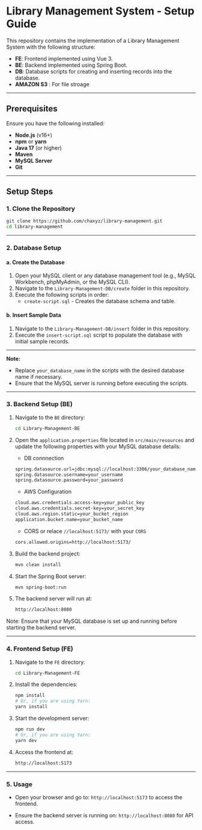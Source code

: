 # Library Management System - Setup Guide

This repository contains the implementation of a Library Management System with the following structure:  

- **FE**: Frontend implemented using Vue 3.  
- **BE**: Backend implemented using Spring Boot.  
- **DB**: Database scripts for creating and inserting records into the database.  
- **AMAZON S3** : For file stroage
---

## Prerequisites

Ensure you have the following installed:

- **Node.js** (v16+)
- **npm** or **yarn**
- **Java 17** (or higher)
- **Maven**
- **MySQL Server**
- **Git**

---

## Setup Steps

### 1. Clone the Repository

```bash
git clone https://github.com/chaxyz/library-management.git
cd library-management
```

---

### 2. Database Setup

#### a. Create the Database
1. Open your MySQL client or any database management tool (e.g., MySQL Workbench, phpMyAdmin, or the MySQL CLI).
2. Navigate to the `Library-Management-DB/create` folder in this repository.
3. Execute the following scripts in order:
   - `create-script.sql` - Creates the database schema and table.

#### b. Insert Sample Data
1. Navigate to the `Library-Management-DB/insert` folder in this repository.
2. Execute the `insert-script.sql` script to populate the database with initial sample records.

---

**Note:**  
- Replace `your_database_name` in the scripts with the desired database name if necessary.  
- Ensure that the MySQL server is running before executing the scripts.

---

### 3. Backend Setup (BE)

1. Navigate to the `BE` directory:

   ```bash
   cd Library-Management-BE
   ```

2. Open the `application.properties` file located in `src/main/resources` and update the following properties with your MySQL database details:
   - DB connnection
     
    ```bash
    spring.datasource.url=jdbc:mysql://localhost:3306/your_database_name
   spring.datasource.username=your_username
   spring.datasource.password=your_password
    ```
   
    - AWS Configuration
      
    ```bash
    cloud.aws.credentials.access-key=your_public_key
    cloud.aws.credentials.secret-key=your_secret_key
    cloud.aws.region.static=your_bucket_region
    application.bucket.name=your_bucket_name
    ```
    
    - CORS or relace `//localhost:5173/` with your `CORS`
      
    ```bash
    cors.allowed.origins=http://localhost:5173/
    ```
    
3. Build the backend project:
   ```bash
   mvn clean install
   ```

4. Start the Spring Boot server:
   ```bash
   mvn spring-boot:run
   ```
5. The backend server will run at:
    ```bash
    http://localhost:8080
    ```
Note:
Ensure that your MySQL database is set up and running before starting the backend server.

---

### 4. Frontend Setup (FE)

1. Navigate to the `FE` directory:
   
   ```bash
   cd Library-Management-FE
   ```
2. Install the dependencies:
   ```bash
   npm install
   # Or, if you are using Yarn:
   yarn install
   ```
3. Start the development server:
   ```bash
   npm run dev
   # Or, if you are using Yarn:
   yarn dev
   ```

4. Access the frontend at:
   ```bash
   http://localhost:5173
   ```

---

### 5. Usage

- Open your browser and go to:
  `http://localhost:5173`
  to access the frontend.

- Ensure the backend server is running on:
  `http://localhost:8080`
  for API access.
